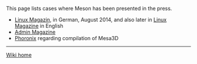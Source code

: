 This page lists cases where Meson has been presented in the press.

* [Linux Magazin](http://www.linux-magazin.de/Ausgaben/2014/08/), in German, August 2014, and also later in [Linux Magazine](http://www.linux-magazine.com/Issues/2014/166/Meson-Build-System) in English
* [Admin Magazine](http://www.admin-magazine.com/HPC/Articles/The-Meson-Build-System)
* [Phoronix](http://www.phoronix.com/scan.php?page=news_item&px=MTc1MDc) regarding compilation of Mesa3D

----

[Wiki home](Home)
